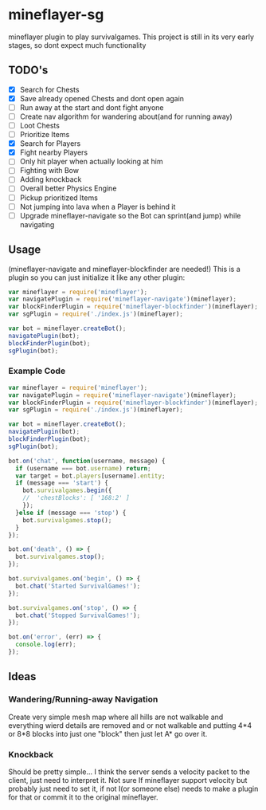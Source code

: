 # mineflayer-sg
mineflayer plugin to play survivalgames. This project is still in its very early stages, so dont expect much functionality

## TODO's
- [x] Search for Chests
- [x] Save already opened Chests and dont open again
- [ ] Run away at the start and dont fight anyone
- [ ] Create nav algorithm for wandering about(and for running away)
- [ ] Loot Chests
- [ ] Prioritize Items
- [x] Search for Players
- [x] Fight nearby Players
- [ ] Only hit player when actually looking at him
- [ ] Fighting with Bow
- [ ] Adding knockback
- [ ] Overall better Physics Engine
- [ ] Pickup prioritized Items
- [ ] Not jumping into lava when a Player is behind it
- [ ] Upgrade mineflayer-navigate so the Bot can sprint(and jump) while navigating

## Usage
(mineflayer-navigate and mineflayer-blockfinder are needed!)
This is a plugin so you can just initialize it like any other plugin:
```js
var mineflayer = require('mineflayer');
var navigatePlugin = require('mineflayer-navigate')(mineflayer);
var blockFinderPlugin = require('mineflayer-blockfinder')(mineflayer);
var sgPlugin = require('./index.js')(mineflayer);

var bot = mineflayer.createBot();
navigatePlugin(bot);
blockFinderPlugin(bot);
sgPlugin(bot);
```

### Example Code
```js
var mineflayer = require('mineflayer');
var navigatePlugin = require('mineflayer-navigate')(mineflayer);
var blockFinderPlugin = require('mineflayer-blockfinder')(mineflayer);
var sgPlugin = require('./index.js')(mineflayer);

var bot = mineflayer.createBot();
navigatePlugin(bot);
blockFinderPlugin(bot);
sgPlugin(bot);

bot.on('chat', function(username, message) {
  if (username === bot.username) return;
  var target = bot.players[username].entity;
  if (message === 'start') {
    bot.survivalgames.begin({
    //  'chestBlocks': [ '168:2' ]
    });
  }else if (message === 'stop') {
    bot.survivalgames.stop();
  }
});

bot.on('death', () => {
  bot.survivalgames.stop();
});

bot.survivalgames.on('begin', () => {
  bot.chat('Started SurvivalGames!');
});

bot.survivalgames.on('stop', () => {
  bot.chat('Stopped SurvivalGames!');
});

bot.on('error', (err) => {
  console.log(err);
});
```

## Ideas

### Wandering/Running-away Navigation
Create very simple mesh map where all hills are not walkable and everything wierd details are removed and or not walkable and putting 4\*4 or 8\*8 blocks into just one "block" then just let A\* go over it.

### Knockback
Should be pretty simple...
I think the server sends a velocity packet to the client, just need to interpret it.
Not sure If mineflayer support velocity but probably just need to set it, if not I(or someone else) needs to make a plugin for that or commit it to the original mineflayer.
